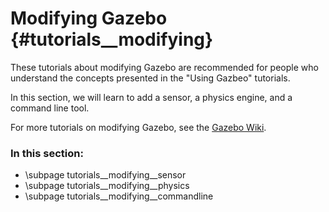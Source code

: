 Modifying Gazebo {#tutorials__modifying}
================

These tutorials about modifying Gazebo are recommended for people who understand the concepts presented in the "Using Gazbeo" tutorials.

In this section, we will learn to add a sensor, a physics engine, and a command line tool.

For more tutorials on modifying Gazebo, see the [Gazebo Wiki](http://gazebosim.org/wiki/Tutorials). 


### In this section:
- \subpage tutorials__modifying__sensor
- \subpage tutorials__modifying__physics
- \subpage tutorials__modifying__commandline
